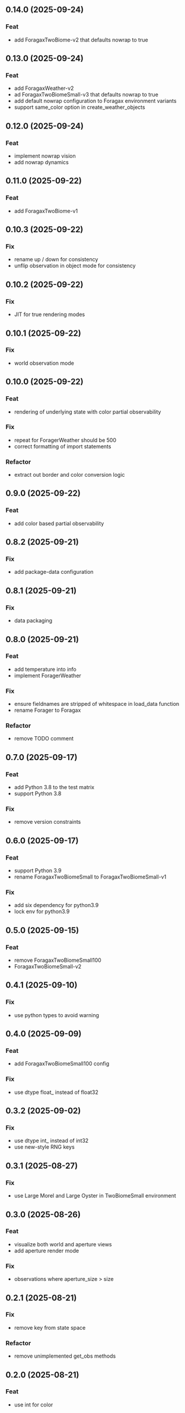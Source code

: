 ## 0.14.0 (2025-09-24)

### Feat

- add ForagaxTwoBiome-v2 that defaults nowrap to true

## 0.13.0 (2025-09-24)

### Feat

- add ForagaxWeather-v2
- ad ForagaxTwoBiomeSmall-v3 that defaults nowrap to true
- add default nowrap configuration to Foragax environment variants
- support same_color option in create_weather_objects

## 0.12.0 (2025-09-24)

### Feat

- implement nowrap vision
- add nowrap dynamics

## 0.11.0 (2025-09-22)

### Feat

- add ForagaxTwoBiome-v1

## 0.10.3 (2025-09-22)

### Fix

- rename up / down for consistency
- unflip observation in object mode for consistency

## 0.10.2 (2025-09-22)

### Fix

- JIT for true rendering modes

## 0.10.1 (2025-09-22)

### Fix

- world observation mode

## 0.10.0 (2025-09-22)

### Feat

- rendering of underlying state with color partial observability

### Fix

- repeat for ForagerWeather should be 500
- correct formatting of import statements

### Refactor

- extract out border and color conversion logic

## 0.9.0 (2025-09-22)

### Feat

- add color based partial observability

## 0.8.2 (2025-09-21)

### Fix

- add package-data configuration

## 0.8.1 (2025-09-21)

### Fix

- data packaging

## 0.8.0 (2025-09-21)

### Feat

- add temperature into info
- implement ForagerWeather

### Fix

- ensure fieldnames are stripped of whitespace in load_data function
- rename Forager to Foragax

### Refactor

- remove TODO comment

## 0.7.0 (2025-09-17)

### Feat

- add Python 3.8 to the test matrix
- support Python 3.8

### Fix

- remove version constraints

## 0.6.0 (2025-09-17)

### Feat

- support Python 3.9
- rename ForagaxTwoBiomeSmall to ForagaxTwoBiomeSmall-v1

### Fix

- add six dependency for python3.9
- lock env for python3.9

## 0.5.0 (2025-09-15)

### Feat

- remove ForagaxTwoBiomeSmall100
- ForagaxTwoBiomeSmall-v2

## 0.4.1 (2025-09-10)

### Fix

- use python types to avoid warning

## 0.4.0 (2025-09-09)

### Feat

- add ForagaxTwoBiomeSmall100 config

### Fix

- use dtype float_ instead of float32

## 0.3.2 (2025-09-02)

### Fix

- use dtype int_ instead of int32
- use new-style RNG keys

## 0.3.1 (2025-08-27)

### Fix

- use Large Morel and Large Oyster in TwoBiomeSmall environment

## 0.3.0 (2025-08-26)

### Feat

- visualize both world and aperture views
- add aperture render mode

### Fix

- observations where aperture_size > size

## 0.2.1 (2025-08-21)

### Fix

- remove key from state space

### Refactor

- remove unimplemented get_obs methods

## 0.2.0 (2025-08-21)

### Feat

- use int for color

